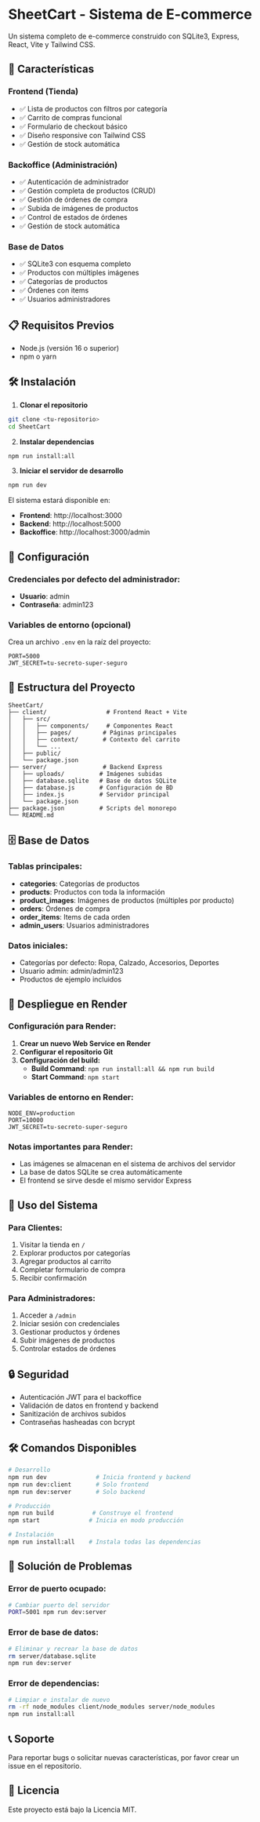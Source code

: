 # SheetCart - Sistema de E-commerce

Un sistema completo de e-commerce construido con SQLite3, Express, React, Vite y Tailwind CSS.

## 🚀 Características

### Frontend (Tienda)
- ✅ Lista de productos con filtros por categoría
- ✅ Carrito de compras funcional
- ✅ Formulario de checkout básico
- ✅ Diseño responsive con Tailwind CSS
- ✅ Gestión de stock automática

### Backoffice (Administración)
- ✅ Autenticación de administrador
- ✅ Gestión completa de productos (CRUD)
- ✅ Gestión de órdenes de compra
- ✅ Subida de imágenes de productos
- ✅ Control de estados de órdenes
- ✅ Gestión de stock automática

### Base de Datos
- ✅ SQLite3 con esquema completo
- ✅ Productos con múltiples imágenes
- ✅ Categorías de productos
- ✅ Órdenes con items
- ✅ Usuarios administradores

## 📋 Requisitos Previos

- Node.js (versión 16 o superior)
- npm o yarn

## 🛠️ Instalación

1. **Clonar el repositorio**
```bash
git clone <tu-repositorio>
cd SheetCart
```

2. **Instalar dependencias**
```bash
npm run install:all
```

3. **Iniciar el servidor de desarrollo**
```bash
npm run dev
```

El sistema estará disponible en:
- **Frontend**: http://localhost:3000
- **Backend**: http://localhost:5000
- **Backoffice**: http://localhost:3000/admin

## 🔧 Configuración

### Credenciales por defecto del administrador:
- **Usuario**: admin
- **Contraseña**: admin123

### Variables de entorno (opcional)
Crea un archivo `.env` en la raíz del proyecto:
```env
PORT=5000
JWT_SECRET=tu-secreto-super-seguro
```

## 📁 Estructura del Proyecto

```
SheetCart/
├── client/                 # Frontend React + Vite
│   ├── src/
│   │   ├── components/     # Componentes React
│   │   ├── pages/         # Páginas principales
│   │   ├── context/       # Contexto del carrito
│   │   └── ...
│   ├── public/
│   └── package.json
├── server/                # Backend Express
│   ├── uploads/          # Imágenes subidas
│   ├── database.sqlite   # Base de datos SQLite
│   ├── database.js       # Configuración de BD
│   ├── index.js          # Servidor principal
│   └── package.json
├── package.json          # Scripts del monorepo
└── README.md
```

## 🗄️ Base de Datos

### Tablas principales:
- **categories**: Categorías de productos
- **products**: Productos con toda la información
- **product_images**: Imágenes de productos (múltiples por producto)
- **orders**: Órdenes de compra
- **order_items**: Items de cada orden
- **admin_users**: Usuarios administradores

### Datos iniciales:
- Categorías por defecto: Ropa, Calzado, Accesorios, Deportes
- Usuario admin: admin/admin123
- Productos de ejemplo incluidos

## 🚀 Despliegue en Render

### Configuración para Render:

1. **Crear un nuevo Web Service en Render**
2. **Configurar el repositorio Git**
3. **Configuración del build:**
   - **Build Command**: `npm run install:all && npm run build`
   - **Start Command**: `npm start`

### Variables de entorno en Render:
```env
NODE_ENV=production
PORT=10000
JWT_SECRET=tu-secreto-super-seguro
```

### Notas importantes para Render:
- Las imágenes se almacenan en el sistema de archivos del servidor
- La base de datos SQLite se crea automáticamente
- El frontend se sirve desde el mismo servidor Express

## 📱 Uso del Sistema

### Para Clientes:
1. Visitar la tienda en `/`
2. Explorar productos por categorías
3. Agregar productos al carrito
4. Completar formulario de compra
5. Recibir confirmación

### Para Administradores:
1. Acceder a `/admin`
2. Iniciar sesión con credenciales
3. Gestionar productos y órdenes
4. Subir imágenes de productos
5. Controlar estados de órdenes

## 🔒 Seguridad

- Autenticación JWT para el backoffice
- Validación de datos en frontend y backend
- Sanitización de archivos subidos
- Contraseñas hasheadas con bcrypt

## 🛠️ Comandos Disponibles

```bash
# Desarrollo
npm run dev              # Inicia frontend y backend
npm run dev:client       # Solo frontend
npm run dev:server       # Solo backend

# Producción
npm run build           # Construye el frontend
npm start              # Inicia en modo producción

# Instalación
npm run install:all    # Instala todas las dependencias
```

## 🐛 Solución de Problemas

### Error de puerto ocupado:
```bash
# Cambiar puerto del servidor
PORT=5001 npm run dev:server
```

### Error de base de datos:
```bash
# Eliminar y recrear la base de datos
rm server/database.sqlite
npm run dev:server
```

### Error de dependencias:
```bash
# Limpiar e instalar de nuevo
rm -rf node_modules client/node_modules server/node_modules
npm run install:all
```

## 📞 Soporte

Para reportar bugs o solicitar nuevas características, por favor crear un issue en el repositorio.

## 📄 Licencia

Este proyecto está bajo la Licencia MIT.
